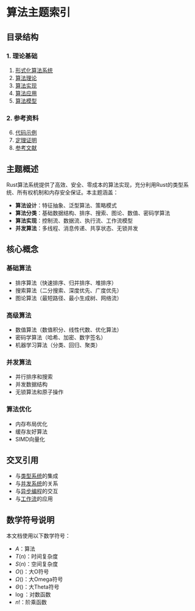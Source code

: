 # 算法主题索引

## 目录结构

### 1. 理论基础
1. [形式化算法系统](01_formal_algorithm_system.md)
2. [算法理论](02_algorithm_theory.md)
3. [算法实现](03_algorithm_implementation.md)
4. [算法应用](04_algorithm_applications.md)
5. [算法模型](05_algorithm_models.md)

### 2. 参考资料
6. [代码示例](05_examples.md)
7. [定理证明](06_theorems.md)
8. [参考文献](07_references.md)

## 主题概述

Rust算法系统提供了高效、安全、零成本的算法实现，充分利用Rust的类型系统、所有权机制和内存安全保证。本主题涵盖：

- **算法设计**：特征抽象、泛型算法、策略模式
- **算法分类**：基础数据结构、排序、搜索、图论、数值、密码学算法
- **算法实现**：控制流、数据流、执行流、工作流模型
- **并发算法**：多线程、消息传递、共享状态、无锁并发

## 核心概念

### 基础算法
- 排序算法（快速排序、归并排序、堆排序）
- 搜索算法（二分搜索、深度优先、广度优先）
- 图论算法（最短路径、最小生成树、网络流）

### 高级算法
- 数值算法（数值积分、线性代数、优化算法）
- 密码学算法（哈希、加密、数字签名）
- 机器学习算法（分类、回归、聚类）

### 并发算法
- 并行排序和搜索
- 并发数据结构
- 无锁算法和原子操作

### 算法优化
- 内存布局优化
- 缓存友好算法
- SIMD向量化

## 交叉引用

- 与[类型系统](../02_type_system/00_index.md)的集成
- 与[并发系统](../05_concurrency/00_index.md)的关系
- 与[异步编程](../06_async_await/00_index.md)的交互
- 与[工作流](../14_workflow/00_index.md)的应用

## 数学符号说明

本文档使用以下数学符号：
- $A$：算法
- $T(n)$：时间复杂度
- $S(n)$：空间复杂度
- $O()$：大O符号
- $\Omega()$：大Omega符号
- $\Theta()$：大Theta符号
- $\log$：对数函数
- $n!$：阶乘函数
